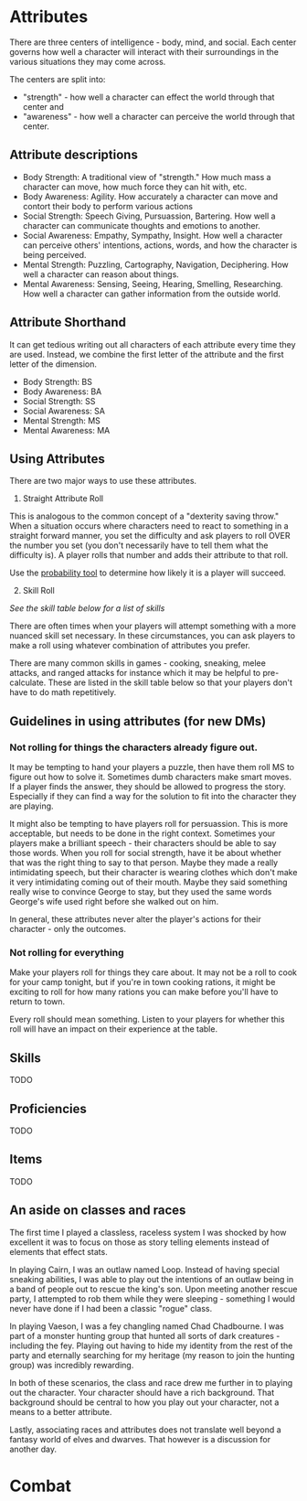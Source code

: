 # Attributes

There are three centers of intelligence - body, mind, and social. Each center governs how well a character will interact with their surroundings in the various situations they may come across.

The centers are split into:
- "strength" - how well a character can effect the world through that center and 
- "awareness" - how well a character can perceive the world through that center.

## Attribute descriptions

- Body Strength: A traditional view of "strength." How much mass a character can move, how much force they can hit with, etc.
- Body Awareness: Agility. How accurately a character can move and contort their body to perform various actions
- Social Strength: Speech Giving, Pursuassion, Bartering. How well a character can communicate thoughts and emotions to another.
- Social Awareness: Empathy, Sympathy, Insight. How well a character can perceive others' intentions, actions, words, and how the character is being perceived.
- Mental Strength: Puzzling, Cartography, Navigation, Deciphering. How well a character can reason about things.
- Mental Awareness: Sensing, Seeing, Hearing, Smelling, Researching. How well a character can gather information from the outside world.

## Attribute Shorthand

It can get tedious writing out all characters of each attribute every time they are used. Instead, we combine the first letter of the attribute and the first letter of the dimension.

- Body Strength: BS
- Body Awareness: BA
- Social Strength: SS
- Social Awareness: SA
- Mental Strength: MS
- Mental Awareness: MA

## Using Attributes

There are two major ways to use these attributes.

1. Straight Attribute Roll

This is analogous to the common concept of a "dexterity saving throw." When a situation occurs where characters need to react to something in a straight forward manner, you set the difficulty and ask players to roll OVER the number you set (you don't necessarily have to tell them what the difficulty is). A player rolls that number and adds their attribute to that roll.

Use the [probability tool](https://winstonpuckett.com/products/probability) to determine how likely it is a player will succeed.

2. Skill Roll

*See the skill table below for a list of skills*

There are often times when your players will attempt something with a more nuanced skill set necessary. In these circumstances, you can ask players to make a roll using whatever combination of attributes you prefer.

There are many common skills in games - cooking, sneaking, melee attacks, and ranged attacks for instance which it may be helpful to pre-calculate. These are listed in the skill table below so that your players don't have to do math repetitively.

## Guidelines in using attributes (for new DMs)

### Not rolling for things the characters already figure out.

It may be tempting to hand your players a puzzle, then have them roll MS to figure out how to solve it. Sometimes dumb characters make smart moves. If a player finds the answer, they should be allowed to progress the story. Especially if they can find a way for the solution to fit into the character they are playing.

It might also be tempting to have players roll for persuassion. This is more acceptable, but needs to be done in the right context. Sometimes your players make a brilliant speech - their characters should be able to say those words. When you roll for social strength, have it be about whether that was the right thing to say to that person. Maybe they made a really intimidating speech, but their character is wearing clothes which don't make it very intimidating coming out of their mouth. Maybe they said something really wise to convince George to stay, but they used the same words George's wife used right before she walked out on him.

In general, these attributes never alter the player's actions for their character - only the outcomes.

### Not rolling for everything

Make your players roll for things they care about. It may not be a roll to cook for your camp tonight, but if you're in town cooking rations, it might be exciting to roll for how many rations you can make before you'll have to return to town.

Every roll should mean something. Listen to your players for whether this roll will have an impact on their experience at the table.

## Skills

TODO

## Proficiencies

TODO

## Items

TODO

## An aside on classes and races

The first time I played a classless, raceless system I was shocked by how excellent it was to focus on those as story telling elements instead of elements that effect stats.

In playing Cairn, I was an outlaw named Loop. Instead of having special sneaking abilities, I was able to play out the intentions of an outlaw being in a band of people out to rescue the king's son. Upon meeting another rescue party, I attempted to rob them while they were sleeping - something I would never have done if I had been a classic "rogue" class.

In playing Vaeson, I was a fey changling named Chad Chadbourne. I was part of a monster hunting group that hunted all sorts of dark creatures - including the fey. Playing out having to hide my identity from the rest of the party and eternally searching for my heritage (my reason to join the hunting group) was incredibly rewarding.

In both of these scenarios, the class and race drew me further in to playing out the character. Your character should have a rich background. That background should be central to how you play out your character, not a means to a better attribute.

Lastly, associating races and attributes does not translate well beyond a fantasy world of elves and dwarves. That however is a discussion for another day.

# Combat